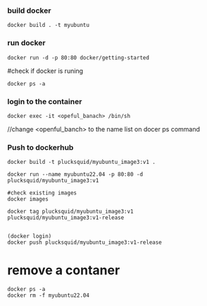 ### build docker
  ```
docker build . -t myubuntu 
  ```

### run docker
  ```
docker run -d -p 80:80 docker/getting-started
  ```
  
#check if docker is runing 
  ```
docker ps -a
  ```

### login to the container
  ```
docker exec -it <opeful_banach> /bin/sh 
  ```
//change <openful_banch> to the name list on docer ps command


### Push to dockerhub
  ```
docker build -t plucksquid/myubuntu_image3:v1 .

docker run --name myubuntu22.04 -p 80:80 -d plucksquid/myubuntu_image3:v1

#check existing images
docker images

docker tag plucksquid/myubuntu_image3:v1 plucksquid/myubuntu_image3:v1-release


(docker login)
docker push plucksquid/myubuntu_image3:v1-release
  ```

# remove a contaner
  ```
  docker ps -a
  docker rm -f myubuntu22.04
  
  ```
